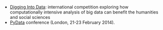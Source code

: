 -   [Digging Into Data][DID]: international competition exploring how computationally intensive analysis of big data can benefit the humanities and social sciences
-   [PyData][PyData] conference (London, 21-23 February 2014).

[DID]: http://www.diggingintodata.org/
[PyData]: http://pydata.org/
